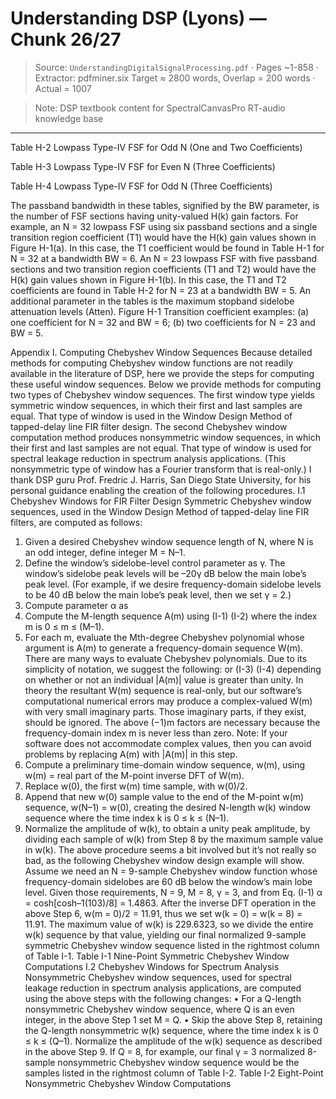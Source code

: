 # Understanding DSP (Lyons) — Chunk 26/27

> Source: `UnderstandingDigitalSignalProcessing.pdf` · Pages ~1-858 · Extractor: pdfminer.six
> Target ≈ 2800 words, Overlap = 200 words · Actual = 1007

> Note: DSP textbook content for SpectralCanvasPro RT-audio knowledge base

---
Table H-2 Lowpass Type-IV FSF for Odd N (One and Two Coefficients)

Table H-3 Lowpass Type-IV FSF for Even N (Three Coefficients)

Table H-4 Lowpass Type-IV FSF for Odd N (Three Coefficients)

The passband bandwidth in these tables, signified by the BW parameter, is the number of FSF sections
having  unity-valued  H(k)  gain  factors.  For  example,  an  N  =  32  lowpass  FSF  using  six  passband
sections  and  a  single  transition  region  coefficient  (T1)  would  have  the  H(k)  gain  values  shown  in
Figure H-1(a). In this case, the T1 coefficient would be found in Table H-1 for N = 32 at a bandwidth
BW = 6. An N = 23 lowpass FSF with five passband sections and two transition region coefficients
(T1  and  T2)  would  have  the  H(k)  gain  values  shown  in  Figure H-1(b).  In  this  case,  the  T1  and  T2
coefficients are found in Table H-2 for N = 23 at a bandwidth BW = 5. An additional parameter in the
tables is the maximum stopband sidelobe attenuation levels (Atten).
Figure H-1 Transition coefficient examples: (a) one coefficient for N = 32 and BW = 6; (b) two
coefficients for N = 23 and BW = 5.

Appendix I. Computing Chebyshev Window Sequences
Because detailed methods for computing Chebyshev window functions are not readily available in the
literature of DSP, here we provide the steps for computing these useful window sequences.
Below  we  provide  methods  for  computing  two  types  of  Chebyshev  window  sequences.  The  first
window  type  yields  symmetric  window  sequences,  in  which  their  first  and  last  samples  are  equal.
That type of window is used in the Window Design Method of tapped-delay line FIR filter design.
The second Chebyshev window computation method produces nonsymmetric window sequences, in
which  their  first  and  last  samples  are  not  equal.  That  type  of  window  is  used  for  spectral  leakage
reduction  in  spectrum  analysis  applications.  (This  nonsymmetric  type  of  window  has  a  Fourier
transform that is real-only.) I thank DSP guru Prof. Fredric J. Harris, San Diego State University, for
his personal guidance enabling the creation of the following procedures.
I.1 Chebyshev Windows for FIR Filter Design
Symmetric Chebyshev window sequences, used in the Window Design Method of tapped-delay line
FIR filters, are computed as follows:
1.  Given  a  desired  Chebyshev  window  sequence  length  of  N,  where  N  is  an  odd  integer,  define
integer M = N–1.
2. Define the window’s sidelobe-level control parameter as γ. The window’s sidelobe peak levels
will be –20γ dB below the main lobe’s peak level. (For example, if we desire frequency-domain
sidelobe levels to be 40 dB below the main lobe’s peak level, then we set γ = 2.)
3. Compute parameter α as
4. Compute the M-length sequence A(m) using
(I-1)
(I-2)
where the index m is 0 ≤ m ≤ (M–1).
5. For each m, evaluate the Mth-degree Chebyshev polynomial whose argument is A(m) to generate
a  frequency-domain  sequence  W(m).  There  are  many  ways  to  evaluate  Chebyshev  polynomials.
Due to its simplicity of notation, we suggest the following:
or
(I-3)
(I-4)
depending on whether or not an individual |A(m)| value is greater than unity. In theory the resultant
W(m)  sequence  is  real-only,  but  our  software’s  computational  numerical  errors  may  produce  a
complex-valued  W(m)  with  very  small  imaginary  parts.  Those  imaginary  parts,  if  they  exist,
should be ignored. The above (−1)m factors are necessary because the frequency-domain index m
is never less than zero. Note: If your software does not accommodate complex values, then you
can avoid problems by replacing A(m) with |A(m)| in this step.
6. Compute a preliminary time-domain window sequence, w(m), using
w(m) = real part of the M-point inverse DFT of W(m).
7. Replace w(0), the first w(m) time sample, with w(0)/2.
8. Append that new w(0) sample value to the end of the M-point w(m) sequence, w(N–1) = w(0),
creating the desired N-length w(k) window sequence where the time index k is 0 ≤ k ≤ (N–1).
9. Normalize the amplitude of w(k), to obtain a unity peak amplitude, by dividing each sample of
w(k) from Step 8 by the maximum sample value in w(k).
The  above  procedure  seems  a  bit  involved  but  it’s  not  really  so  bad,  as  the  following  Chebyshev
window design example will show. Assume we need an N = 9-sample Chebyshev window function
whose  frequency-domain  sidelobes  are  60  dB  below  the  window’s  main  lobe  level.  Given  those
requirements, N = 9, M = 8, γ = 3, and from Eq. (I-1)
α = cosh[cosh–1(103)/8] = 1.4863.
After the inverse DFT operation in the above Step 6, w(m = 0)/2 = 11.91, thus we set w(k = 0) = w(k
= 8) = 11.91. The maximum value of w(k) is 229.6323, so we divide the entire w(k) sequence by that
value, yielding our final normalized 9-sample symmetric Chebyshev window sequence listed in the
rightmost column of Table I-1.
Table I-1 Nine-Point Symmetric Chebyshev Window Computations
I.2 Chebyshev Windows for Spectrum Analysis
Nonsymmetric  Chebyshev  window  sequences,  used  for  spectral  leakage  reduction  in  spectrum
analysis applications, are computed using the above steps with the following changes:
•  For  a  Q-length  nonsymmetric  Chebyshev  window  sequence,  where  Q  is  an  even  integer,  in  the
above Step 1 set M = Q.
• Skip the above Step 8, retaining the Q-length nonsymmetric w(k) sequence, where the time index k
is 0 ≤ k ≤ (Q–1). Normalize the amplitude of the w(k) sequence as described in the above Step 9.
If  Q  =  8,  for  example,  our  final  γ  =  3  normalized  8-sample  nonsymmetric  Chebyshev  window
sequence would be the samples listed in the rightmost column of Table I-2.
Table I-2 Eight-Point Nonsymmetric Chebyshev Window Computations
